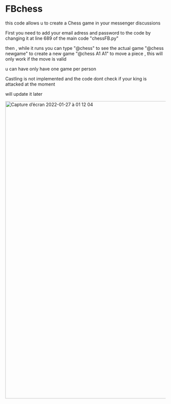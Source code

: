 # FBchess
this code allows u to create a Chess game in your messenger discussions

First you need to add your email adress and password to the code by changing it at line 689 of the main code "chessFB.py"

then , while it runs you can type "@chess" to see the actual game
                                  "@chess newgame" to create a new game
                                  "@chess A1 A1" to move a piece , this will only work if the move is valid

u can have only have one game per person 

Castling is not implemented and the code dont check if your king is attacked at the moment

will update it later

<img width="934" alt="Capture d’écran 2022-01-27 à 01 12 04" src="https://user-images.githubusercontent.com/61838082/151268378-d54b96d5-c62f-4e47-9eb5-2900ed1943d4.png">
